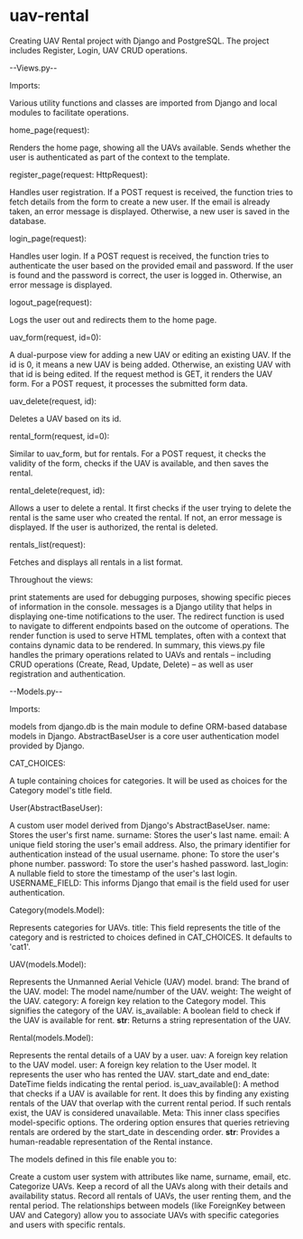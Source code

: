 # uav-rental
Creating UAV Rental project with Django and PostgreSQL. The project includes Register, Login, UAV CRUD operations.

--Views.py--

Imports:

Various utility functions and classes are imported from Django and local modules to facilitate operations.

home_page(request):

Renders the home page, showing all the UAVs available.
Sends whether the user is authenticated as part of the context to the template.

register_page(request: HttpRequest):

Handles user registration.
If a POST request is received, the function tries to fetch details from the form to create a new user.
If the email is already taken, an error message is displayed.
Otherwise, a new user is saved in the database.

login_page(request):

Handles user login.
If a POST request is received, the function tries to authenticate the user based on the provided email and password.
If the user is found and the password is correct, the user is logged in.
Otherwise, an error message is displayed.

logout_page(request):

Logs the user out and redirects them to the home page.

uav_form(request, id=0):

A dual-purpose view for adding a new UAV or editing an existing UAV.
If the id is 0, it means a new UAV is being added. Otherwise, an existing UAV with that id is being edited.
If the request method is GET, it renders the UAV form. For a POST request, it processes the submitted form data.

uav_delete(request, id):

Deletes a UAV based on its id.

rental_form(request, id=0):

Similar to uav_form, but for rentals.
For a POST request, it checks the validity of the form, checks if the UAV is available, and then saves the rental.

rental_delete(request, id):

Allows a user to delete a rental.
It first checks if the user trying to delete the rental is the same user who created the rental. If not, an error message is displayed.
If the user is authorized, the rental is deleted.

rentals_list(request):

Fetches and displays all rentals in a list format.

Throughout the views:

print statements are used for debugging purposes, showing specific pieces of information in the console.
messages is a Django utility that helps in displaying one-time notifications to the user.
The redirect function is used to navigate to different endpoints based on the outcome of operations.
The render function is used to serve HTML templates, often with a context that contains dynamic data to be rendered.
In summary, this views.py file handles the primary operations related to UAVs and rentals – including CRUD operations (Create, Read, Update, Delete) – as well as user registration and authentication.


--Models.py--



Imports:

models from django.db is the main module to define ORM-based database models in Django.
AbstractBaseUser is a core user authentication model provided by Django.

CAT_CHOICES:

A tuple containing choices for categories. It will be used as choices for the Category model's title field.

User(AbstractBaseUser):

A custom user model derived from Django's AbstractBaseUser.
name: Stores the user's first name.
surname: Stores the user's last name.
email: A unique field storing the user's email address. Also, the primary identifier for authentication instead of the usual username.
phone: To store the user's phone number.
password: To store the user's hashed password.
last_login: A nullable field to store the timestamp of the user's last login.
USERNAME_FIELD: This informs Django that email is the field used for user authentication.

Category(models.Model):

Represents categories for UAVs.
title: This field represents the title of the category and is restricted to choices defined in CAT_CHOICES. It defaults to 'cat1'.

UAV(models.Model):

Represents the Unmanned Aerial Vehicle (UAV) model.
brand: The brand of the UAV.
model: The model name/number of the UAV.
weight: The weight of the UAV.
category: A foreign key relation to the Category model. This signifies the category of the UAV.
is_available: A boolean field to check if the UAV is available for rent.
__str__: Returns a string representation of the UAV.

Rental(models.Model):

Represents the rental details of a UAV by a user.
uav: A foreign key relation to the UAV model.
user: A foreign key relation to the User model. It represents the user who has rented the UAV.
start_date and end_date: DateTime fields indicating the rental period.
is_uav_available(): A method that checks if a UAV is available for rent. It does this by finding any existing rentals of the UAV that overlap with the current rental period. If such rentals exist, the UAV is considered unavailable.
Meta: This inner class specifies model-specific options. The ordering option ensures that queries retrieving rentals are ordered by the start_date in descending order.
__str__: Provides a human-readable representation of the Rental instance.

The models defined in this file enable you to:

Create a custom user system with attributes like name, surname, email, etc.
Categorize UAVs.
Keep a record of all the UAVs along with their details and availability status.
Record all rentals of UAVs, the user renting them, and the rental period.
The relationships between models (like ForeignKey between UAV and Category) allow you to associate UAVs with specific categories and users with specific rentals.

